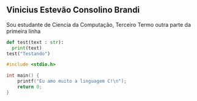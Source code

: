 ## Vinicius Estevão Consolino Brandi
Sou estudante de Ciencia da Computação, Terceiro Termo outra parte da primeira linha


```python
def test(text : str):
  print(text)
test("Testando")
```

```c
#include <stdio.h>

int main() {
    printf("Eu amo muito a linguagem C!\n");
    return 0;
}
```

